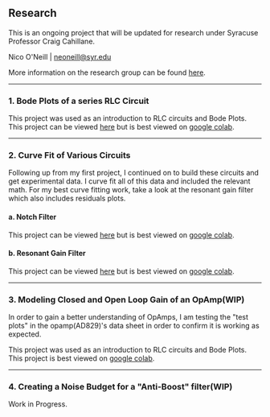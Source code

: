## Research
This is an ongoing project that will be updated for research under Syracuse Professor Craig Cahillane.

Nico O'Neill | [neoneill@syr.edu](mailto:neoneill@syr.edu)

More information on the research group can be found [here](https://gravitationalwaves.syracuse.edu/).

---
### 1. Bode Plots of a series RLC Circuit

This project was used as an introduction to RLC circuits and Bode Plots. This project can be viewed [here](https://github.com/ninoc0/Research/blob/main/Bode_Plots_of_RLC_Circuit.ipynb) but is best viewed on [google colab](https://colab.research.google.com/drive/1oH9CbiHUOjwKHZz1htCmLJlPnEDvaZry?usp=sharing). 

---
### 2. Curve Fit of Various Circuits

Following up from my first project, I continued on to build these circuits and get experimental data. I curve fit all of this data and included the relevant math. For my best curve fitting work, take a look at the resonant gain filter which also includes residuals plots.

#### a. Notch Filter
This project can be viewed [here](https://github.com/ninoc0/Research/blob/main/NotchFilterCurveFit.ipynb) but is best viewed on [google colab](https://colab.research.google.com/drive/1UFAMsyhJSSb3wZScNtpznP1l0Dc1n4vJ?usp=sharing). 
#### b. Resonant Gain Filter
This project can be viewed [here](https://github.com/ninoc0/Research/blob/main/ResonantGainCurveFit.ipynb) but is best viewed on [google colab](https://colab.research.google.com/drive/19s_acidpXYDxL5-ce814OGwJFblJnKRb?usp=sharing). 

---
### 3. Modeling Closed and Open Loop Gain of an OpAmp(WIP)

In order to gain a better understanding of OpAmps, I am testing the "test plots" in the opamp(AD829)'s data sheet in order to confirm it is working as expected.

This project was used as an introduction to RLC circuits and Bode Plots. This project is best viewed on [google colab](https://colab.research.google.com/drive/1oH9CbiHUOjwKHZz1htCmLJlPnEDvaZry?usp=sharing). 

---
### 4. Creating a Noise Budget for a "Anti-Boost" filter(WIP)

Work in Progress.
